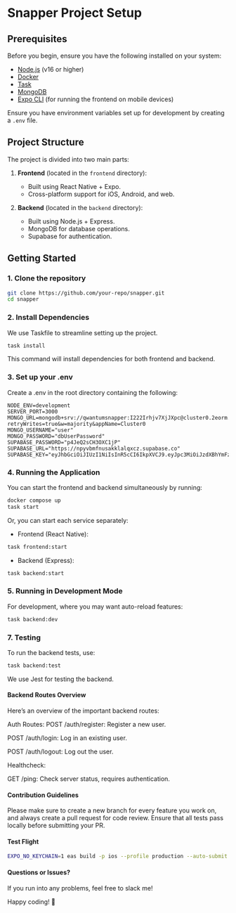 # Snapper Project Setup

## Prerequisites

Before you begin, ensure you have the following installed on your system:

- [Node.js](https://nodejs.org/) (v16 or higher)
- [Docker](https://www.docker.com/)
- [Task](https://taskfile.dev/)
- [MongoDB](https://www.mongodb.com/docs/manual/installation/)
- [Expo CLI](https://docs.expo.dev/get-started/installation/) (for running the
  frontend on mobile devices)

Ensure you have environment variables set up for development by creating a
`.env` file.

## Project Structure

The project is divided into two main parts:

1. **Frontend** (located in the `frontend` directory):

   - Built using React Native + Expo.
   - Cross-platform support for iOS, Android, and web.

2. **Backend** (located in the `backend` directory):
   - Built using Node.js + Express.
   - MongoDB for database operations.
   - Supabase for authentication.

## Getting Started

### 1. Clone the repository

```bash
git clone https://github.com/your-repo/snapper.git
cd snapper
```

### 2. Install Dependencies

We use Taskfile to streamline setting up the project.

```bash
task install
```

This command will install dependencies for both frontend and backend.

### 3. Set up your .env

Create a .env in the root directory containing the following:

```
NODE_ENV=development
SERVER_PORT=3000
MONGO_URL=mongodb+srv://qwantumsnapper:I222Irhjv7XjJXpc@cluster0.2eorm.mongodb.net/?retryWrites=true&w=majority&appName=Cluster0
MONGO_USERNAME="user"
MONGO_PASSWORD="dbUserPassword"
SUPABASE_PASSWORD="p4JeQ2sCH3OXC1jP"
SUPABASE_URL="https://npyvbmfnusakklalqxcz.supabase.co"
SUPABASE_KEY="eyJhbGciOiJIUzI1NiIsInR5cCI6IkpXVCJ9.eyJpc3MiOiJzdXBhYmFzZSIsInJlZiI6Im5weXZibWZudXNha2tsYWxxeGN6Iiwicm9sZSI6ImFub24iLCJpYXQiOjE3MjkyODg2MTgsImV4cCI6MjA0NDg2NDYxOH0.P_gUi5uPuALkeXtHeWKYrPDVaIyESW5BQS_NvdvRkNs"
```

### 4. Running the Application

You can start the frontend and backend simultaneously by running:

```bash
docker compose up
task start
```

Or, you can start each service separately:

- Frontend (React Native):

```bash
task frontend:start
```

- Backend (Express):

```bash
task backend:start
```

### 5. Running in Development Mode

For development, where you may want auto-reload features:

```bash
task backend:dev
```

### 7. Testing

To run the backend tests, use:

```bash
task backend:test
```

We use Jest for testing the backend.

#### Backend Routes Overview

Here’s an overview of the important backend routes:

Auth Routes: POST /auth/register: Register a new user.

POST /auth/login: Log in an existing user.

POST /auth/logout: Log out the user.

Healthcheck:

GET /ping: Check server status, requires authentication.

#### Contribution Guidelines

Please make sure to create a new branch for every feature you work on, and
always create a pull request for code review. Ensure that all tests pass locally
before submitting your PR.

#### Test Flight
```bash
EXPO_NO_KEYCHAIN=1 eas build -p ios --profile production --auto-submit
```

#### Questions or Issues?

If you run into any problems, feel free to slack me!

Happy coding! 🐠
